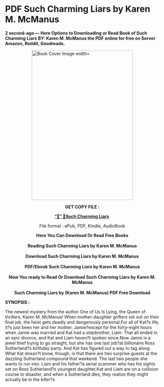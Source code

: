 # PDF Such Charming Liars by Karen M. McManus
<p><strong>2 second-ago &mdash; Here Options to Downloading or Read Book of Such Charming Liars BY: Karen M. McManus the PDF online for free on Server Amazon, Reddit, Goodreads.</strong></p><p><a href="https://educationsharingacademy.cloud/?book=201055456-such-charming-liars"><img style="display: block; margin-left: auto; margin-right: auto;" src="https://i.gr-assets.com/images/S/compressed.photo.goodreads.com/books/1700429013l/201055456.jpg" alt="Book Cover Image width=" width="330" height="488" /></a></p><p style="text-align: center;"><strong>GET COPY FILE :</strong></p><p style="text-align: center;"><strong><a href="https://educationsharingacademy.cloud/?book=201055456-such-charming-liars" target="_blank" rel="noopener">“📢” 🔗Such Charming Liars</a>&nbsp;</strong></p><p style="text-align: center;">File format : ePub, PDF, Kindle, AudioBook</p><div style="text-align: center;"><strong>Here You Can Download Or Read Free Books</strong></div><div style="text-align: center;">&nbsp;</div><div style="text-align: center;"><strong>Reading Such Charming Liars by Karen M. McManus</strong></div><div style="text-align: center;">&nbsp;</div><div style="text-align: center;"><strong>Download Such Charming Liars by Karen M. McManus</strong></div><div style="text-align: center;">&nbsp;</div><div style="text-align: center;"><strong>PDF/Ebook Such Charming Liars by Karen M. McManus</strong></div><div style="text-align: center;">&nbsp;</div><div style="text-align: center;"><strong>Now You ready to Read Or Download Such Charming Liars by Karen M. McManus</strong></div><div style="text-align: center;">&nbsp;</div><div style="text-align: center;"><strong>Such Charming Liars by (Karen M. McManus) PDF Free Download</strong></div><p><strong>SYNOPSIS :</strong></p><p>The newest mystery from the author One of Us Is Lying, the Queen of thrillers, Karen M. McManus! When mother-daughter grifters set out on their final job, the heist gets deadly and dangerously personal.For all of Kat?s life, it?s just been her and her mother, Jamie?except for the forty-eight hours when Jamie was married and Kat had a stepbrother, Liam. That all ended in an epic divorce, and Kat and Liam haven?t spoken since.Now Jamie is a jewel thief trying to go straight, but she has one last job?at billionaire Ross Sutherland?s birthday party. And Kat has figured out a way to tag along. What Kat doesn?t know, though, is that there are two surprise guests at the dazzling Sutherland compound that weekend. The last two people she wants to run into. Liam and his father?a serial scammer who has his sights set on Ross Sutherland?s youngest daughter.Kat and Liam are on a collision course to disaster, and when a Sutherland dies, they realize they might actually be in the killer?s </p>
